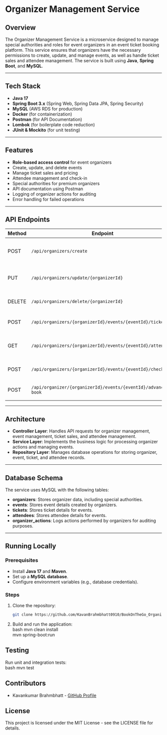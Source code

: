 # Organizer Management Service

## Overview

The Organizer Management Service is a microservice designed to manage special authorities and roles for event organizers in an event ticket booking platform. This service ensures that organizers have the necessary permissions to create, update, and manage events, as well as handle ticket sales and attendee management. The service is built using **Java**, **Spring Boot**, and **MySQL**.

---

## Tech Stack

- **Java 17**  
- **Spring Boot 3.x** (Spring Web, Spring Data JPA, Spring Security)  
- **MySQL** (AWS RDS for production)  
- **Docker** (for containerization)  
- **Postman** (for API Documentation)  
- **Lombok** (for boilerplate code reduction)  
- **JUnit & Mockito** (for unit testing)  

---

## Features

- **Role-based access control** for event organizers  
- Create, update, and delete events  
- Manage ticket sales and pricing  
- Attendee management and check-in  
- Special authorities for premium organizers  
- API documentation using Postman  
- Logging of organizer actions for auditing  
- Error handling for failed operations  

---

## API Endpoints

| Method | Endpoint                                  | Description                                   |
| ------ | ---------------------------------------- | --------------------------------------------- |
| POST   | `/api/organizers/create`                 | Create a new organizer account                |
| PUT    | `/api/organizers/update/{organizerId}`   | Update an existing organizer account          |
| DELETE | `/api/organizers/delete/{organizerId}`   | Delete an organizer account                   |
| POST   | `/api/organizers/{organizerId}/events/{eventId}/tickets` | Manage ticket sales for an event              |
| GET    | `/api/organizers/{organizerId}/events/{eventId}/attendees` | Retrieve attendee list for an event           |
| POST   | `/api/organizers/{organizerId}/events/{eventId}/check-in` | Check-in attendees for an event               |
| POST   | `/api/organizer/{organizerId}/events/{eventId}/advance-book`   | Book ticket in advance for an event         |

---

## Architecture

- **Controller Layer**: Handles API requests for organizer management, event management, ticket sales, and attendee management.  
- **Service Layer**: Implements the business logic for processing organizer actions and managing events.  
- **Repository Layer**: Manages database operations for storing organizer, event, ticket, and attendee records.  

---

## Database Schema

The service uses MySQL with the following tables:  

- **organizers**: Stores organizer data, including special authorities.  
- **events**: Stores event details created by organizers.  
- **tickets**: Stores ticket details for events.  
- **attendees**: Stores attendee details for events.  
- **organizer_actions**: Logs actions performed by organizers for auditing purposes.  

---

## Running Locally

### Prerequisites

- Install **Java 17** and **Maven**.  
- Set up a **MySQL database**.  
- Configure environment variables (e.g., database credentials).  

### Steps

1. Clone the repository:  
   ```bash
   git clone https://github.com/KavanBrahmbhatt0910/BookOnTheGo_Organizer_Management_Service.git
   
2. Build and run the application:  
   bash
   mvn clean install  
   mvn spring-boot:run  

## Testing  

Run unit and integration tests:  
bash
mvn test  

## Contributors  

- Kavankumar Brahmbhatt - [GitHub Profile](https://github.com/KavanBrahmbhatt0910)  

## License  

This project is licensed under the MIT License - see the LICENSE file for details.
